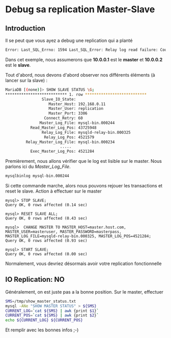 # Debug sa replication Master-Slave

## Introduction

Il se peut que vous ayez a debug une replication qui a planté

```bash
Error: Last_SQL_Errno: 1594 Last_SQL_Error: Relay log read failure: Could not parse relay log event entry.
```

Dans cet exemple, nous assumerons que **10.0.0.1** est le **master** et
**10.0.0.2** est le **slave**.

Tout d'abord, nous devons d'abord observer nos différents éléments (à
lancer sur la slave) :

```bash
MariaDB [(none)]> SHOW SLAVE STATUS \G;
*************************** 1. row ***************************
                Slave_IO_State:
                   Master_Host: 192.168.0.11
                   Master_User: replication
                   Master_Port: 3306
                 Connect_Retry: 60
               Master_Log_File: mysql-bin.000244
           Read_Master_Log_Pos: 43725948
                Relay_Log_File: mysqld-relay-bin.000325
                 Relay_Log_Pos: 4521579
         Relay_Master_Log_File: mysql-bin.000234
                        .....
           Exec_Master_Log_Pos: 4521284
```

Premièrement, nous allons vérifier que le log est lisible sur le master.
Nous parlons ici du _Master_Log_File_.

```bash
mysqlbinlog mysql-bin.000244
```

Si cette commande marche, alors nous pouvons rejouer les transactions et
reset le slave. Action à effectuer sur le master

```mysql
mysql> STOP SLAVE;
Query OK, 0 rows affected (0.14 sec)

mysql> RESET SLAVE ALL;
Query OK, 0 rows affected (0.43 sec)

mysql>  CHANGE MASTER TO MASTER_HOST=master.host.com, MASTER_USER=masteruser, MASTER_PASSWORD=masterpass, MASTER_LOG_FILE=mysqld-relay-bin.000325, MASTER_LOG_POS=4521284;
Query OK, 0 rows affected (0.93 sec)

mysql> START SLAVE;
Query OK, 0 rows affected (0.00 sec)
```

Normalement, vous devriez désormais avoir votre replication
fonctionnelle

## IO Replication: NO

Généralement, on est juste pas a la bonne position. Sur le master,
effectuer

```bash
SMS=/tmp/show_master_status.txt
mysql -ANe "SHOW MASTER STATUS" > ${SMS}
CURRENT_LOG=`cat ${SMS} | awk {print $1}`
CURRENT_POS=`cat ${SMS} | awk {print $2}`
echo ${CURRENT_LOG} ${CURRENT_POS}
```

Et remplir avec les bonnes infos ;-)
